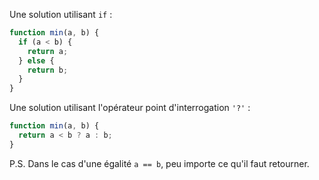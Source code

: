 Une solution utilisant `if` :

```js
function min(a, b) {
  if (a < b) {
    return a;
  } else {
    return b;
  }
}
```

Une solution utilisant l'opérateur point d'interrogation `'?'` :

```js
function min(a, b) {
  return a < b ? a : b;
}
```

P.S. Dans le cas d'une égalité `a == b`, peu importe ce qu'il faut retourner.

